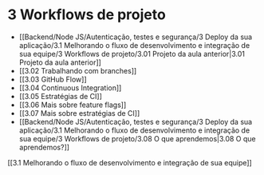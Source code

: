 # 3 Workflows de projeto
- [[Backend/Node JS/Autenticação, testes e segurança/3 Deploy da sua aplicação/3.1 Melhorando o fluxo de desenvolvimento e integração de sua equipe/3 Workflows de projeto/3.01 Projeto da aula anterior|3.01 Projeto da aula anterior]]
- [[3.02 Trabalhando com branches]]
- [[3.03 GitHub Flow]]
- [[3.04  Continuous Integration]]
- [[3.05 Estratégias de CI]]
- [[3.06 Mais sobre feature flags]]
- [[3.07 Mais sobre estratégias de CI]]
- [[Backend/Node JS/Autenticação, testes e segurança/3 Deploy da sua aplicação/3.1 Melhorando o fluxo de desenvolvimento e integração de sua equipe/3 Workflows de projeto/3.08 O que aprendemos|3.08 O que aprendemos?]]

[[3.1 Melhorando o fluxo de desenvolvimento e integração de sua equipe]]